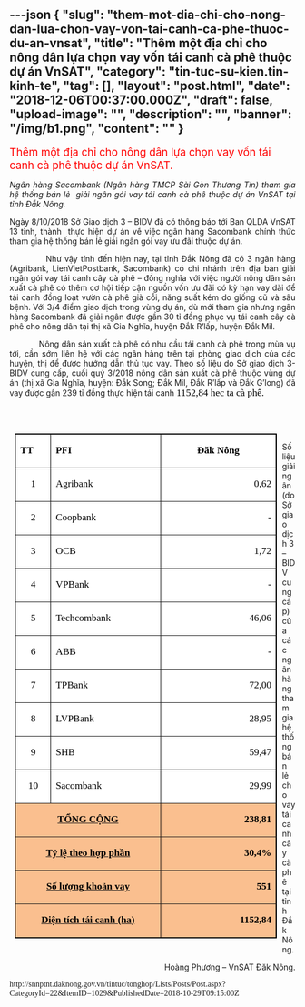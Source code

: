 ---json
{
    "slug": "them-mot-dia-chi-cho-nong-dan-lua-chon-vay-von-tai-canh-ca-phe-thuoc-du-an-vnsat",
    "title": "Thêm một địa chỉ cho nông dân lựa chọn vay vốn tái canh cà phê thuộc dự án VnSAT",
    "category": "tin-tuc-su-kien.tin-kinh-te",
    "tag": [],
    "layout": "post.html",
    "date": "2018-12-06T00:37:00.000Z",
    "draft": false,
    "upload-image": "",
    "description": "",
    "banner": "/img/b1.png",
    "__content__": ""
}
---
<p><span style="font-size:14.0pt"><span style="color:red">Th&ecirc;m một địa chỉ cho n&ocirc;ng d&acirc;n lựa chọn vay vốn t&aacute;i canh c&agrave; ph&ecirc; thuộc dự &aacute;n VnSAT. </span></span></p>

<p style="text-align:justify"><em>Ng&acirc;n h&agrave;ng Sacombank (Ng&acirc;n h&agrave;ng TMCP S&agrave;i G&ograve;n Thương T&iacute;n) tham gia hệ thống b&aacute;n lẻ&nbsp; giải ng&acirc;n g&oacute;i vay t&aacute;i canh c&agrave; ph&ecirc; thuộc dự &aacute;n VnSAT tại tỉnh Đắk N&ocirc;ng. </em></p>

<p style="text-align:justify">Ng&agrave;y 8/10/2018 Sở Giao dịch 3 &ndash; BIDV đ&atilde; c&oacute; th&ocirc;ng b&aacute;o tới Ban QLDA VnSAT 13 tỉnh, th&agrave;nh&nbsp; thực hiện dự &aacute;n về việc ng&acirc;n h&agrave;ng Sacombank ch&iacute;nh thức tham gia hệ thống b&aacute;n lẻ giải ng&acirc;n g&oacute;i vay ưu đ&atilde;i thuộc dự &aacute;n.</p>

<p style="text-align:justify">&nbsp;&nbsp;&nbsp;&nbsp;&nbsp;&nbsp;&nbsp;&nbsp;&nbsp;&nbsp;&nbsp; Như vậy t&iacute;nh đến hiện nay, tại tỉnh Đắk N&ocirc;ng đ&atilde; c&oacute; 3 ng&acirc;n h&agrave;ng (Agribank, LienVietPostbank, Sacombank) c&oacute; chi nh&aacute;nh tr&ecirc;n địa b&agrave;n giải ng&acirc;n g&oacute;i vay t&aacute;i canh c&acirc;y c&agrave; ph&ecirc; &ndash; đồng nghĩa với việc người n&ocirc;ng d&acirc;n sản xuất c&agrave; ph&ecirc; c&oacute; th&ecirc;m cơ hội tiếp cận nguồn vốn ưu đ&atilde;i c&oacute; kỳ hạn vay d&agrave;i để t&aacute;i canh đồng loạt vườn c&agrave; ph&ecirc; gi&agrave; cỗi, năng suất k&eacute;m do giống cũ v&agrave; s&acirc;u bệnh. Với 3/4 điểm giao dịch trong v&ugrave;ng dự &aacute;n, d&ugrave; mới tham gia nhưng ng&acirc;n h&agrave;ng Sacombank đ&atilde; giải ng&acirc;n được gần 30 tỉ đồng phục vụ t&aacute;i canh c&acirc;y c&agrave; ph&ecirc; cho n&ocirc;ng d&acirc;n tại thị x&atilde; Gia Nghĩa, huyện Đắk R&rsquo;lấp, huyện Đắk Mil.</p>

<p style="text-align:justify">&nbsp;&nbsp;&nbsp;&nbsp;&nbsp;&nbsp;&nbsp;&nbsp;&nbsp;&nbsp;&nbsp; N&ocirc;ng d&acirc;n sản xuất c&agrave; ph&ecirc; c&oacute; nhu cầu t&aacute;i canh c&agrave; ph&ecirc; trong m&ugrave;a vụ tới, cần sớm li&ecirc;n hệ với c&aacute;c ng&acirc;n h&agrave;ng tr&ecirc;n tại ph&ograve;ng giao dịch của c&aacute;c huyện, thị để được hướng dẫn thủ tục vay. Theo số liệu do Sở giao dịch 3-BIDV cung cấp, cuối qu&yacute; 3/2018 n&ocirc;ng d&acirc;n sản xuất c&agrave; ph&ecirc; thuộc v&ugrave;ng dự &aacute;n (thị x&atilde; Gia Nghĩa, huyện: Đắk Song; Đắk Mil, Đắk R&rsquo;lấp v&agrave; Đắk G&rsquo;long) đ&atilde; vay được gần 239 tỉ đồng thực hiện t&aacute;i canh <span style="font-size:13.0pt"><span style="font-family:&quot;Times New Roman&quot;,&quot;serif&quot;"><span style="color:black">1152,84</span></span></span><span style="font-size:13.0pt"><span style="font-family:&quot;Times New Roman&quot;,&quot;serif&quot;"><span style="color:black"> hec ta c&agrave; ph&ecirc;. </span></span></span></p>

<p style="text-align:justify">&nbsp;</p>

<table align="left" border="1" cellspacing="0" class="Table" style="background:white; border-collapse:collapse; border:solid windowtext 1.0pt; margin-left:6.75pt; margin-right:6.75pt; width:346.8pt">
	<tbody>
		<tr>
			<td style="background-color:white; width:38.0pt">
			<p><strong><span style="font-size:13.0pt"><span style="font-family:&quot;Times New Roman&quot;,&quot;serif&quot;"><span style="color:black">TT</span></span></span></strong></p>
			</td>
			<td style="background-color:white; width:145.8pt">
			<p><strong><span style="font-size:13.0pt"><span style="font-family:&quot;Times New Roman&quot;,&quot;serif&quot;"><span style="color:black">PFI</span></span></span></strong></p>
			</td>
			<td style="background-color:white; width:163.0pt">
			<p style="text-align:center"><strong><span style="font-size:13.0pt"><span style="font-family:&quot;Times New Roman&quot;,&quot;serif&quot;"><span style="color:black">Đăk N&ocirc;ng</span></span></span></strong></p>
			</td>
		</tr>
		<tr>
			<td style="background-color:white; width:38.0pt">
			<p style="text-align:center"><span style="font-size:13.0pt"><span style="font-family:&quot;Times New Roman&quot;,&quot;serif&quot;"><span style="color:black">1</span></span></span></p>
			</td>
			<td style="background-color:white; width:145.8pt">
			<p><span style="font-size:13.0pt"><span style="font-family:&quot;Times New Roman&quot;,&quot;serif&quot;"><span style="color:black">Agribank</span></span></span></p>
			</td>
			<td style="background-color:white; width:163.0pt">
			<p style="text-align:right"><span style="font-size:13.0pt"><span style="font-family:&quot;Times New Roman&quot;,&quot;serif&quot;"><span style="color:black">0,62</span></span></span></p>
			</td>
		</tr>
		<tr>
			<td style="background-color:white; width:38.0pt">
			<p style="text-align:center"><span style="font-size:13.0pt"><span style="font-family:&quot;Times New Roman&quot;,&quot;serif&quot;"><span style="color:black">2</span></span></span></p>
			</td>
			<td style="background-color:white; width:145.8pt">
			<p><span style="font-size:13.0pt"><span style="font-family:&quot;Times New Roman&quot;,&quot;serif&quot;"><span style="color:black">Coopbank</span></span></span></p>
			</td>
			<td style="background-color:white; width:163.0pt">
			<p style="text-align:right"><span style="font-size:13.0pt"><span style="font-family:&quot;Times New Roman&quot;,&quot;serif&quot;"><span style="color:black">- </span></span></span></p>
			</td>
		</tr>
		<tr>
			<td style="background-color:white; width:38.0pt">
			<p style="text-align:center"><span style="font-size:13.0pt"><span style="font-family:&quot;Times New Roman&quot;,&quot;serif&quot;"><span style="color:black">3</span></span></span></p>
			</td>
			<td style="background-color:white; width:145.8pt">
			<p><span style="font-size:13.0pt"><span style="font-family:&quot;Times New Roman&quot;,&quot;serif&quot;"><span style="color:black">OCB</span></span></span></p>
			</td>
			<td style="background-color:white; width:163.0pt">
			<p style="text-align:right"><span style="font-size:13.0pt"><span style="font-family:&quot;Times New Roman&quot;,&quot;serif&quot;"><span style="color:black">1,72</span></span></span></p>
			</td>
		</tr>
		<tr>
			<td style="background-color:white; width:38.0pt">
			<p style="text-align:center"><span style="font-size:13.0pt"><span style="font-family:&quot;Times New Roman&quot;,&quot;serif&quot;"><span style="color:black">4</span></span></span></p>
			</td>
			<td style="background-color:white; width:145.8pt">
			<p><span style="font-size:13.0pt"><span style="font-family:&quot;Times New Roman&quot;,&quot;serif&quot;"><span style="color:black">VPBank</span></span></span></p>
			</td>
			<td style="background-color:white; width:163.0pt">
			<p style="text-align:right"><span style="font-size:13.0pt"><span style="font-family:&quot;Times New Roman&quot;,&quot;serif&quot;"><span style="color:black">- </span></span></span></p>
			</td>
		</tr>
		<tr>
			<td style="background-color:white; width:38.0pt">
			<p style="text-align:center"><span style="font-size:13.0pt"><span style="font-family:&quot;Times New Roman&quot;,&quot;serif&quot;"><span style="color:black">5</span></span></span></p>
			</td>
			<td style="background-color:white; width:145.8pt">
			<p><span style="font-size:13.0pt"><span style="font-family:&quot;Times New Roman&quot;,&quot;serif&quot;"><span style="color:black">Techcombank</span></span></span></p>
			</td>
			<td style="background-color:white; width:163.0pt">
			<p style="text-align:right"><span style="font-size:13.0pt"><span style="font-family:&quot;Times New Roman&quot;,&quot;serif&quot;"><span style="color:black">46,06</span></span></span></p>
			</td>
		</tr>
		<tr>
			<td style="background-color:white; width:38.0pt">
			<p style="text-align:center"><span style="font-size:13.0pt"><span style="font-family:&quot;Times New Roman&quot;,&quot;serif&quot;"><span style="color:black">6</span></span></span></p>
			</td>
			<td style="background-color:white; width:145.8pt">
			<p><span style="font-size:13.0pt"><span style="font-family:&quot;Times New Roman&quot;,&quot;serif&quot;"><span style="color:black">ABB</span></span></span></p>
			</td>
			<td style="background-color:white; width:163.0pt">
			<p style="text-align:right"><span style="font-size:13.0pt"><span style="font-family:&quot;Times New Roman&quot;,&quot;serif&quot;"><span style="color:black">- </span></span></span></p>
			</td>
		</tr>
		<tr>
			<td style="background-color:white; width:38.0pt">
			<p style="text-align:center"><span style="font-size:13.0pt"><span style="font-family:&quot;Times New Roman&quot;,&quot;serif&quot;"><span style="color:black">7</span></span></span></p>
			</td>
			<td style="background-color:white; width:145.8pt">
			<p><span style="font-size:13.0pt"><span style="font-family:&quot;Times New Roman&quot;,&quot;serif&quot;"><span style="color:black">TPBank</span></span></span></p>
			</td>
			<td style="background-color:white; width:163.0pt">
			<p style="text-align:right"><span style="font-size:13.0pt"><span style="font-family:&quot;Times New Roman&quot;,&quot;serif&quot;"><span style="color:black">72,00</span></span></span></p>
			</td>
		</tr>
		<tr>
			<td style="background-color:white; width:38.0pt">
			<p style="text-align:center"><span style="font-size:13.0pt"><span style="font-family:&quot;Times New Roman&quot;,&quot;serif&quot;"><span style="color:black">8</span></span></span></p>
			</td>
			<td style="background-color:white; width:145.8pt">
			<p><span style="font-size:13.0pt"><span style="font-family:&quot;Times New Roman&quot;,&quot;serif&quot;"><span style="color:black">LVPBank</span></span></span></p>
			</td>
			<td style="background-color:white; width:163.0pt">
			<p style="text-align:right"><span style="font-size:13.0pt"><span style="font-family:&quot;Times New Roman&quot;,&quot;serif&quot;"><span style="color:black">28,95</span></span></span></p>
			</td>
		</tr>
		<tr>
			<td style="background-color:white; width:38.0pt">
			<p style="text-align:center"><span style="font-size:13.0pt"><span style="font-family:&quot;Times New Roman&quot;,&quot;serif&quot;"><span style="color:black">9</span></span></span></p>
			</td>
			<td style="background-color:white; width:145.8pt">
			<p><span style="font-size:13.0pt"><span style="font-family:&quot;Times New Roman&quot;,&quot;serif&quot;"><span style="color:black">SHB</span></span></span></p>
			</td>
			<td style="background-color:white; width:163.0pt">
			<p style="text-align:right"><span style="font-size:13.0pt"><span style="font-family:&quot;Times New Roman&quot;,&quot;serif&quot;"><span style="color:black">59,47</span></span></span></p>
			</td>
		</tr>
		<tr>
			<td style="background-color:white; width:38.0pt">
			<p style="text-align:center"><span style="font-size:13.0pt"><span style="font-family:&quot;Times New Roman&quot;,&quot;serif&quot;"><span style="color:black">10</span></span></span></p>
			</td>
			<td style="background-color:white; width:145.8pt">
			<p><span style="font-size:13.0pt"><span style="font-family:&quot;Times New Roman&quot;,&quot;serif&quot;"><span style="color:black">Sacombank</span></span></span></p>
			</td>
			<td style="background-color:white; width:163.0pt">
			<p style="text-align:right"><span style="font-size:13.0pt"><span style="font-family:&quot;Times New Roman&quot;,&quot;serif&quot;"><span style="color:black">29,99</span></span></span></p>
			</td>
		</tr>
		<tr>
			<td colspan="2" style="background-color:#fabf8f; width:183.8pt">
			<p style="text-align:center"><strong><u><span style="font-size:13.0pt"><span style="font-family:&quot;Times New Roman&quot;,&quot;serif&quot;"><span style="color:black">TỔNG CỘNG</span></span></span></u></strong></p>
			</td>
			<td style="background-color:#fabf8f; width:163.0pt">
			<p style="text-align:right"><strong><span style="font-size:13.0pt"><span style="font-family:&quot;Times New Roman&quot;,&quot;serif&quot;"><span style="color:black">238,81</span></span></span></strong></p>
			</td>
		</tr>
		<tr>
			<td colspan="2" style="background-color:#fabf8f; width:183.8pt">
			<p style="text-align:center"><strong><u><span style="font-size:13.0pt"><span style="font-family:&quot;Times New Roman&quot;,&quot;serif&quot;"><span style="color:black">Tỷ lệ theo hợp phần</span></span></span></u></strong></p>
			</td>
			<td style="background-color:#fabf8f; width:163.0pt">
			<p style="text-align:right"><strong><span style="font-size:13.0pt"><span style="font-family:&quot;Times New Roman&quot;,&quot;serif&quot;"><span style="color:black">30,4%</span></span></span></strong></p>
			</td>
		</tr>
		<tr>
			<td colspan="2" style="background-color:#fabf8f; width:183.8pt">
			<p style="text-align:center"><strong><u><span style="font-size:13.0pt"><span style="font-family:&quot;Times New Roman&quot;,&quot;serif&quot;"><span style="color:black">Số lượng khoản vay</span></span></span></u></strong></p>
			</td>
			<td style="background-color:#fabf8f; width:163.0pt">
			<p style="text-align:right"><strong><span style="font-size:13.0pt"><span style="font-family:&quot;Times New Roman&quot;,&quot;serif&quot;"><span style="color:black">551</span></span></span></strong></p>
			</td>
		</tr>
		<tr>
			<td colspan="2" style="background-color:#fabf8f; width:183.8pt">
			<p style="text-align:center"><strong><u><span style="font-size:13.0pt"><span style="font-family:&quot;Times New Roman&quot;,&quot;serif&quot;"><span style="color:black">Diện t&iacute;ch t&aacute;i canh (ha)</span></span></span></u></strong></p>
			</td>
			<td style="background-color:#fabf8f; width:163.0pt">
			<p style="text-align:right"><strong><span style="font-size:13.0pt"><span style="font-family:&quot;Times New Roman&quot;,&quot;serif&quot;"><span style="color:black">1152,84</span></span></span></strong></p>
			</td>
		</tr>
	</tbody>
</table>

<p>&nbsp;</p>

<p>Số liệu giải ng&acirc;n (do Sở giao dịch 3 &ndash; BIDV cung cấp) của c&aacute;c ng&acirc;n h&agrave;ng tham gia hệ thống b&aacute;n lẻ cho vay t&aacute;i canh c&acirc;y c&agrave; ph&ecirc; tại tỉnh Đắk N&ocirc;ng.</p>

<p style="text-align:right">Ho&agrave;ng Phương &ndash; VnSAT Đăk N&ocirc;ng.</p>

<p style="text-align:justify"><span style="font-family:&quot;Calibri&quot;,&quot;sans-serif&quot;">http://snnptnt.daknong.gov.vn/tintuc/tonghop/Lists/Posts/Post.aspx?CategoryId=22&amp;ItemID=1029&amp;PublishedDate=2018-10-29T09:15:00Z</span></p>

<p style="text-align:right">&nbsp;</p>

